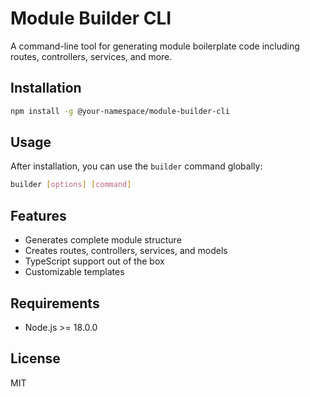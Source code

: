 # Module Builder CLI

A command-line tool for generating module boilerplate code including routes, controllers, services, and more.

## Installation

```bash
npm install -g @your-namespace/module-builder-cli
```

## Usage

After installation, you can use the `builder` command globally:

```bash
builder [options] [command]
```

## Features

- Generates complete module structure
- Creates routes, controllers, services, and models
- TypeScript support out of the box
- Customizable templates

## Requirements

- Node.js >= 18.0.0

## License

MIT
